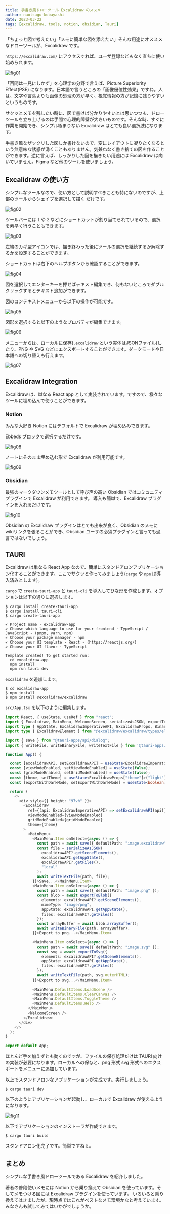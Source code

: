 ```yaml
---
title: 手書き風ドローツール Excalidraw のススメ
author: naotsugu-kobayashi
date: 2023-03-22
tags: [excalidraw, tools, notion, obsidian, Tauri]
---
```



「ちょっと図で考えたい」「メモに簡単な図を添えたい」そんな用途にオススメなドローツールが、Excalidraw です。

`https://excalidraw.com/` にアクセスすれば、ユーザ登録などもなく直ちに使い始められます。

![fig01](/img/blogs/2023/0322_use-excalidraw-fig01.png)



「百聞は一見にしかず」を心理学の分野で言えば、Picture Superiority Effect(PSE) になります。日本語で言うところの「画像優位性効果」ですね。人は、文字や言葉よりも画像の処理の方が早く、視覚情報の方が記憶に残りやすいというものです。

サクッとメモを残したい時に、図で書けば分かりやすいとは思いつつも、ドローツールを立ち上げるのは手間で心理的障壁が大きいものです。そんな時、すぐに作業を開始でき、シンプル極まりない Excalidraw はとても良い選択肢になります。

手書き風なザックリした図しか書けないので、変にレイアウトに凝りたくなるという無意味な誘惑が湧くこともありません。気兼ねなく書き捨ての図を作ることができます。逆に言えば、しっかりした図を描きたい用途には Excalidraw は向いていません。Figma など他のツールを使いましょう。




## Excalidraw の使い方

シンプルなツールなので、使い方として説明すべきことも特にないのですが、上部のツールからシェイプを選択して描く だけです。

![fig02](/img/blogs/2023/0322_use-excalidraw-fig02.png)


ツールバーには `1` や `2` などにショートカットが割り当てられているので、選択を素早く行うこともできます。

![fig03](/img/blogs/2023/0322_use-excalidraw-fig03.png)


左端のカギ型アイコンでは、描き終わった後にツールの選択を継続するか解除するかを設定することができます。


ショートカットは右下のヘルプボタンから確認することができます。

![fig04](/img/blogs/2023/0322_use-excalidraw-fig04.png)


図を選択してエンターキーを押せばテキスト編集でき、何もないところでダブルクリックするとテキスト追加ができます。

図のコンテキストメニューから以下の操作が可能です。


![fig05](/img/blogs/2023/0322_use-excalidraw-fig05.png)


図形を選択すると以下のようなプロパティが編集できます。

![fig06](/img/blogs/2023/0322_use-excalidraw-fig06.png)

メニューからは、ローカルに保存(`.excalidraw` という実体はJSONファイル)したり、PNG や SVG などにエクスポートすることができます。ダークモードや日本語への切り替えも行えます。

![fig07](/img/blogs/2023/0322_use-excalidraw-fig07.png)




## Excalidraw Integration

Excalidraw は、単なる React app として実装されています。ですので、様々なツールに埋め込んで使うことができます。



### Notion

みんな大好き Notion にはデフォルトで Excalidraw が埋め込みできます。

Ebbeds ブロックで選択するだけです。

![fig08](/img/blogs/2023/0322_use-excalidraw-fig08.png)


ノートにそのまま埋め込む形で  Excalidraw が利用可能です。

![fig09](/img/blogs/2023/0322_use-excalidraw-fig09.png)




### Obsidian

最強のマークダウンメモツールとして呼び声の高い Obsidian ではコミュニティプラグインで Excalidraw が利用できます。
導入も簡単で、Excalidraw プラグインを入れるだけです。

![fig10](/img/blogs/2023/0322_use-excalidraw-fig10.png)

Obsidian の Excalidraw プラグインはとても出来が良く、Obsidian のメモに wikiリンクを張ることができ、Obsidian ユーザの必須プラグインと言っても過言ではないでしょう。




## TAURI

Excalidraw は単なる React App なので、簡単にスタンドアロンアプリケーション化することができます。ここでサクッと作ってみましょう(`cargo` や `npm` は導入済みとします)。

`cargo` で `create-tauri-app` と `tauri-cli` を導入してひな形を作成します。オプションは以下の通りに選択します。

```shell
$ cargo install create-tauri-app
$ cargo install tauri-cli
$ cargo create-tauri-app

✔ Project name · excalidraw-app
✔ Choose which language to use for your frontend · TypeScript / JavaScript - (pnpm, yarn, npm)
✔ Choose your package manager · npm
✔ Choose your UI template · React - (https://reactjs.org/)
✔ Choose your UI flavor · TypeScript

Template created! To get started run:
  cd excalidraw-app
  npm install
  npm run tauri dev
```

`excalidraw` を追加します。

```shell
$ cd excalidraw-app
$ npm install
$ npm install @excalidraw/excalidraw
```


`src/App.tsx` を以下のように編集します。

```typescript
import React, { useState, useRef } from "react";
import { Excalidraw, MainMenu, WelcomeScreen, serializeAsJSON, exportToBlob } from "@excalidraw/excalidraw";
import type { AppState, ExcalidrawImperativeAPI, ExcalidrawProps, BinaryFiles } from '@excalidraw/excalidraw/types/types'
import type { ExcalidrawElement } from "@excalidraw/excalidraw/types/element/types";

import { save } from "@tauri-apps/api/dialog";
import { writeFile, writeBinaryFile, writeTextFile } from '@tauri-apps/api/fs'

function App() {

  const [excalidrawAPI, setExcalidrawAPI] = useState<ExcalidrawImperativeAPI | null>(null);
  const [viewModeEnabled, setViewModeEnabled] = useState(false);
  const [gridModeEnabled, setGridModeEnabled] = useState(false);
  const [theme, setTheme] = useState<ExcalidrawProps["theme"]>("light");
  const [exportWithDarkMode, setExportWithDarkMode] = useState<boolean>(false);

  return (
    <>
      <div style={{ height: "97vh" }}>
        <Excalidraw
          ref={(api: ExcalidrawImperativeAPI) => setExcalidrawAPI(api)}
          viewModeEnabled={viewModeEnabled}
          gridModeEnabled={gridModeEnabled}
          theme={theme}
        >
          <MainMenu>
            <MainMenu.Item onSelect={async () => {
              const path = await save({ defaultPath: "image.excalidraw" });
              const file = serializeAsJSON(
                excalidrawAPI?.getSceneElements(),
                excalidrawAPI.getAppState(),
                excalidrawAPI?.getFiles(),
                "local"
              );
              await writeTextFile(path, file);
            }}>Save...</MainMenu.Item>
            <MainMenu.Item onSelect={async () => {
              const path = await save({ defaultPath: "image.png" });
              const blob = await exportToBlob({
                elements: excalidrawAPI?.getSceneElements(),
                mimeType: "image/png",
                appState: excalidrawAPI.getAppState(),
                files: excalidrawAPI?.getFiles()
              });
              const arrayBuffer = await blob.arrayBuffer();
              await writeBinaryFile(path, arrayBuffer);
            }}>Export to png...</MainMenu.Item>

            <MainMenu.Item onSelect={async () => {
              const path = await save({ defaultPath: "image.svg" });
              const svg = await exportToSvg({
                elements: excalidrawAPI?.getSceneElements(),
                appState: excalidrawAPI.getAppState(),
                files: excalidrawAPI?.getFiles()
              });
              await writeTextFile(path, svg.outerHTML);
            }}>Export to svg...</MainMenu.Item>
            
            <MainMenu.DefaultItems.LoadScene />
            <MainMenu.DefaultItems.ClearCanvas />
            <MainMenu.DefaultItems.ToggleTheme />
            <MainMenu.DefaultItems.Help />
          </MainMenu>
          <WelcomeScreen />
        </Excalidraw>
      </div>
    </>
  );
}

export default App;
```

ほとんど手を加えずとも動くのですが、ファイルの保存処理だけは TAURI 向けの実装が必要になります。ローカルへの保存と、png 形式 svg 形式へのエクスポートをメニューに追加しています。

以上でスタンドアロンなアプリケーションが完成です。実行しましょう。

```shell
$ cargo tauri dev
```

以下のようにアプリケーションが起動し、ローカルで Excalidraw が使えるようになります。

![fig11](/img/blogs/2023/0322_use-excalidraw-fig11.png)

以下でアプリケーションのインストーラが作成できます。

```shell
$ cargo tauri build
```

スタンドアロン化完了です。簡単ですねぇ。




## まとめ

シンプルな手書き風ドローツールである Excalidraw を紹介しました。

著者の普段使いメモには Notion から乗り換えて Obsidian を使っています。そしてメモつける図には Excalidraw プラグインを使っています。
いろいろと乗り換えてはきましたが、現時点ではこれがベストなメモ環境かなと考えています。
みなさんも試してみてはいかがでしょうか。

